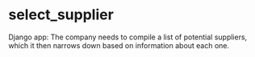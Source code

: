 # select_supplier
Django app: The company needs to compile a list of potential suppliers, which it then narrows down based on information about each one.

